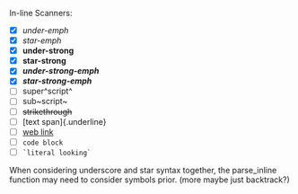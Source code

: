 In-line Scanners:
  * [x] _under-emph_
  * [x] *star-emph*
  * [x] __under-strong__
  * [x] **star-strong**
  * [x] ___under-strong-emph___
  * [x] ***star-strong-emph***
  * [ ] super^script^
  * [ ] sub~script~
  * [ ] ~~strikethrough~~
  * [ ] [text span]{.underline}
  * [ ] [web link](https://www.google.com)
  * [ ] `code block`
  * [ ] `` `literal looking` ``

When considering underscore and star syntax together, the parse_inline function
may need to consider symbols prior. (more maybe just backtrack?)
